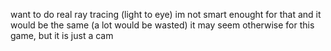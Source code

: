 want to do real ray tracing (light to eye)
im not smart enought for that
and it would be the same (a lot would be wasted)
it may seem otherwise for this game, but it is just a cam
